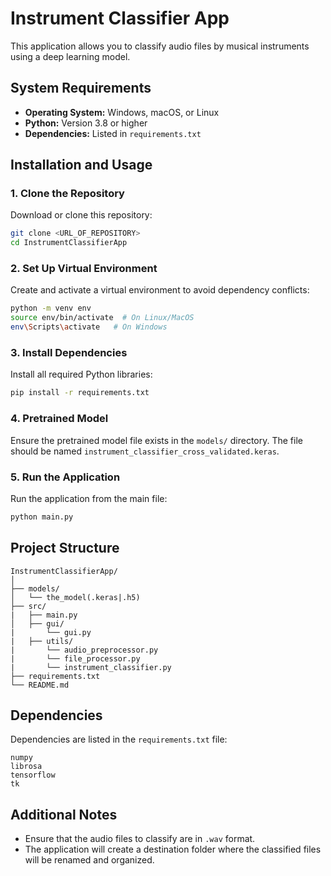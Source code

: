 
# Instrument Classifier App

This application allows you to classify audio files by musical instruments using a deep learning model.

## System Requirements
- **Operating System:** Windows, macOS, or Linux
- **Python:** Version 3.8 or higher
- **Dependencies:** Listed in `requirements.txt`

## Installation and Usage

### 1. Clone the Repository
Download or clone this repository:  
```bash
git clone <URL_OF_REPOSITORY>
cd InstrumentClassifierApp
```

### 2. Set Up Virtual Environment
Create and activate a virtual environment to avoid dependency conflicts:  
```bash
python -m venv env
source env/bin/activate  # On Linux/MacOS
env\Scripts\activate   # On Windows
```

### 3. Install Dependencies
Install all required Python libraries:  
```bash
pip install -r requirements.txt
```

### 4. Pretrained Model
Ensure the pretrained model file exists in the `models/` directory. The file should be named `instrument_classifier_cross_validated.keras`.

### 5. Run the Application
Run the application from the main file:  
```bash
python main.py
```

## Project Structure
```plaintext
InstrumentClassifierApp/
│
├── models/
│   └── the_model(.keras|.h5)
├── src/
|   ├── main.py
│   ├── gui/
|       └── gui.py
|   ├── utils/
|       └── audio_preprocessor.py
|       └── file_processor.py
|       └── instrument_classifier.py
├── requirements.txt
└── README.md
```

## Dependencies
Dependencies are listed in the `requirements.txt` file:  
```plaintext
numpy
librosa
tensorflow
tk
```

## Additional Notes
- Ensure that the audio files to classify are in `.wav` format.
- The application will create a destination folder where the classified files will be renamed and organized.
